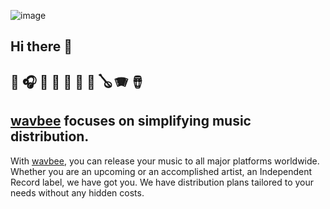 ![image](https://user-images.githubusercontent.com/49812651/180579754-0bd129d3-a81e-4303-b739-f7bd7d3c4f1f.png)

## Hi there 👋

## 🎤 🎧 🎸 🥁 🎹 🎻 🎺 🪕 🪗 🪘 

## [wavbee](https://www.wavbee.com/) focuses on simplifying music distribution.

With [wavbee](https://www.wavbee.com/), you can release your music to all major platforms worldwide. Whether you are an upcoming or an accomplished artist, an Independent Record label, we have got you. We have distribution plans tailored to your needs without any hidden costs.

<!--

**Here are some ideas to get you started:**

🙋‍♀️ A short introduction - what is your organization all about?
🌈 Contribution guidelines - how can the community get involved?
👩‍💻 Useful resources - where can the community find your docs? Is there anything else the community should know?
🍿 Fun facts - what does your team eat for breakfast?
🧙 Remember, you can do mighty things with the power of [Markdown](https://docs.github.com/github/writing-on-github/getting-started-with-writing-and-formatting-on-github/basic-writing-and-formatting-syntax)
-->

